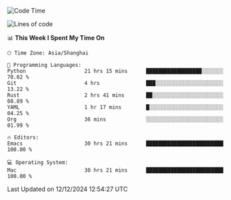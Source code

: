 <!--START_SECTION:waka-->
![Code Time](http://img.shields.io/badge/Code%20Time-2%2C369%20hrs%2041%20mins-blue)

![Lines of code](https://img.shields.io/badge/From%20Hello%20World%20I%27ve%20Written-309.6%20thousand%20lines%20of%20code-blue)

📊 **This Week I Spent My Time On** 

```text
🕑︎ Time Zone: Asia/Shanghai

💬 Programming Languages: 
Python                   21 hrs 15 mins      ██████████████████░░░░░░░   70.02 % 
Git                      4 hrs               ███░░░░░░░░░░░░░░░░░░░░░░   13.22 % 
Rust                     2 hrs 41 mins       ██░░░░░░░░░░░░░░░░░░░░░░░   08.89 % 
YAML                     1 hr 17 mins        █░░░░░░░░░░░░░░░░░░░░░░░░   04.25 % 
Org                      36 mins             ░░░░░░░░░░░░░░░░░░░░░░░░░   01.99 % 

🔥 Editors: 
Emacs                    30 hrs 21 mins      █████████████████████████   100.00 % 

💻 Operating System: 
Mac                      30 hrs 21 mins      █████████████████████████   100.00 % 
```


 Last Updated on 12/12/2024 12:54:27 UTC
<!--END_SECTION:waka-->
